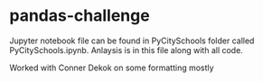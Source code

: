 # pandas-challenge

Jupyter notebook file can be found in PyCitySchools folder called PyCitySchools.ipynb. Anlaysis is in this file along with all code.

Worked with Conner Dekok on some formatting mostly